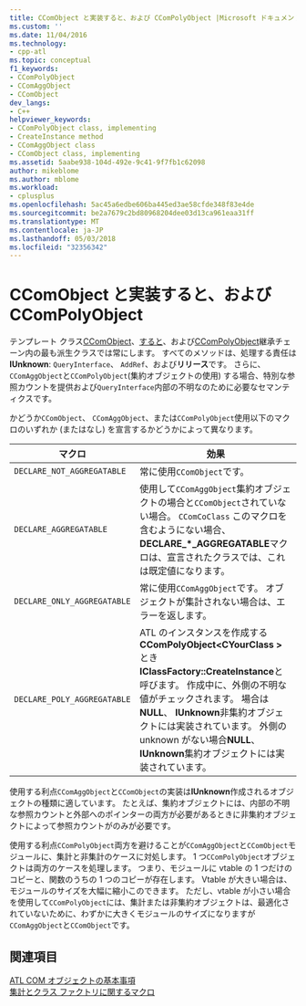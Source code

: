 ```yaml
---
title: CComObject と実装すると、および CComPolyObject |Microsoft ドキュメント
ms.custom: ''
ms.date: 11/04/2016
ms.technology:
- cpp-atl
ms.topic: conceptual
f1_keywords:
- CComPolyObject
- CComAggObject
- CComObject
dev_langs:
- C++
helpviewer_keywords:
- CComPolyObject class, implementing
- CreateInstance method
- CComAggObject class
- CComObject class, implementing
ms.assetid: 5aabe938-104d-492e-9c41-9f7fb1c62098
author: mikeblome
ms.author: mblome
ms.workload:
- cplusplus
ms.openlocfilehash: 5ac45a6edbe606ba445ed3ae58cfde348f83e4de
ms.sourcegitcommit: be2a7679c2bd80968204dee03d13ca961eaa31ff
ms.translationtype: MT
ms.contentlocale: ja-JP
ms.lasthandoff: 05/03/2018
ms.locfileid: "32356342"
---
```

# <a name="implementing-ccomobject-ccomaggobject-and-ccompolyobject"></a>CComObject と実装すると、および CComPolyObject
テンプレート クラス[CComObject](../atl/reference/ccomobject-class.md)、[すると](../atl/reference/ccomaggobject-class.md)、および[CComPolyObject](../atl/reference/ccompolyobject-class.md)継承チェーン内の最も派生クラスでは常にします。 すべてのメソッドは、処理する責任は**IUnknown**: `QueryInterface`、 `AddRef`、および**リリース**です。 さらに、`CComAggObject`と`CComPolyObject`(集約オブジェクトの使用) する場合、特別な参照カウントを提供および`QueryInterface`内部の不明なのために必要なセマンティクスです。  
  
 かどうか`CComObject`、 `CComAggObject`、または`CComPolyObject`使用以下のマクロのいずれか (またはなし) を宣言するかどうかによって異なります。  
  
|マクロ|効果|  
|-----------|------------|  
|`DECLARE_NOT_AGGREGATABLE`|常に使用`CComObject`です。|  
|`DECLARE_AGGREGATABLE`|使用して`CComAggObject`集約オブジェクトの場合と`CComObject`されていない場合。 `CComCoClass` このマクロを含むようにない場合、 **DECLARE_\*_AGGREGATABLE**マクロは、宣言されたクラスでは、これは既定値になります。|  
|`DECLARE_ONLY_AGGREGATABLE`|常に使用`CComAggObject`です。 オブジェクトが集計されない場合は、エラーを返します。|  
|`DECLARE_POLY_AGGREGATABLE`|ATL のインスタンスを作成する**CComPolyObject\<CYourClass >** とき**IClassFactory::CreateInstance**と呼びます。 作成中に、外側の不明な値がチェックされます。 場合は**NULL**、 **IUnknown**非集約オブジェクトには実装されています。 外側の unknown がない場合**NULL**、 **IUnknown**集約オブジェクトには実装されています。|  
  
 使用する利点`CComAggObject`と`CComObject`の実装は**IUnknown**作成されるオブジェクトの種類に適しています。 たとえば、集約オブジェクトには、内部の不明な参照カウントと外部へのポインターの両方が必要があるときに非集約オブジェクトによって参照カウントがのみが必要です。  
  
 使用する利点`CComPolyObject`両方を避けることが`CComAggObject`と`CComObject`モジュールに、集計と非集計のケースに対処します。 1 つ`CComPolyObject`オブジェクトは両方のケースを処理します。 つまり、モジュールに vtable の 1 つだけのコピーと、関数のうちの 1 つのコピーが存在します。 Vtable が大きい場合は、モジュールのサイズを大幅に縮小このできます。 ただし、vtable が小さい場合を使用して`CComPolyObject`には、集計または非集約オブジェクトは、最適化されていないために、わずかに大きくモジュールのサイズになりますが`CComAggObject`と`CComObject`です。  
  
## <a name="see-also"></a>関連項目  
 [ATL COM オブジェクトの基本事項](../atl/fundamentals-of-atl-com-objects.md)   
 [集計とクラス ファクトリに関するマクロ](../atl/reference/aggregation-and-class-factory-macros.md)

